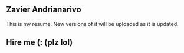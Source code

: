 ## Zavier Andrianarivo  
This is my resume. New versions of it will be uploaded as it is updated.

## Hire me (: (plz lol)
